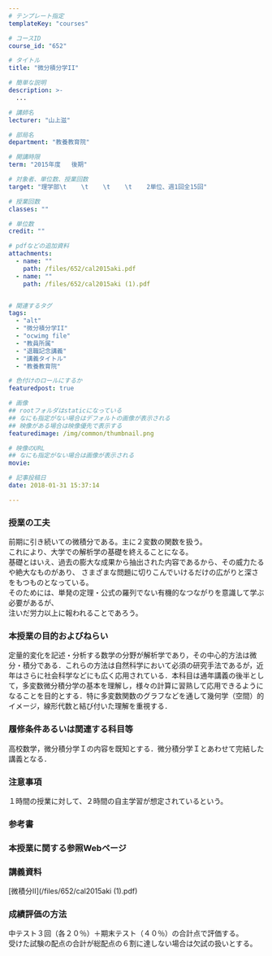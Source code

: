 ```yaml
---
# テンプレート指定
templateKey: "courses"

# コースID
course_id: "652"

# タイトル
title: "微分積分学II"

# 簡単な説明
description: >-
  ...

# 講師名
lecturer: "山上滋"

# 部局名
department: "教養教育院"

# 開講時限
term: "2015年度	後期"

# 対象者、単位数、授業回数
target: "理学部\t    \t    \t    \t    2単位、週1回全15回"

# 授業回数
classes: ""

# 単位数
credit: ""

# pdfなどの追加資料
attachments: 
  - name: "" 
    path: /files/652/cal2015aki.pdf
  - name: "" 
    path: /files/652/cal2015aki (1).pdf


# 関連するタグ
tags:
  - "alt"
  - "微分積分学II"
  - "ocwimg file"
  - "教員所属"
  - "退職記念講義"
  - "講義タイトル"
  - "教養教育院"

# 色付けのロールにするか
featuredpost: true

# 画像
## rootフォルダはstaticになっている
## なにも指定がない場合はデフォルトの画像が表示される
## 映像がある場合は映像優先で表示する
featuredimage: /img/common/thumbnail.png

# 映像のURL
## なにも指定がない場合は画像が表示される
movie: 

# 記事投稿日
date: 2018-01-31 15:37:14

---
```

### 授業の工夫  


前期に引き続いての微積分である。主に２変数の関数を扱う。  
これにより、大学での解析学の基礎を終えることになる。  
基礎とはいえ、過去の膨大な成果から抽出された内容であるから、その威力たるや絶大なものがあり、 さまざまな問題に切りこんでいけるだけの広がりと深さをもつものとなっている。  
そのためには、単発の定理・公式の羅列でない有機的なつながりを意識して学ぶ必要があるが、  
注いだ労力以上に報われることであろう。

  
### 本授業の目的およびねらい  
定量的変化を記述・分析する数学の分野が解析学であり，その中心的方法は微分・積分である．これらの方法は自然科学において必須の研究手法であるが，近年はさらに社会科学などにも広く応用されている．本科目は通年講義の後半として，多変数微分積分学の基本を理解し，様々の計算に習熟して応用できるようになることを目的とする．特に多変数関数のグラフなどを通して幾何学（空間）的イメージ，線形代数と結び付いた理解を重視する．  
### 履修条件あるいは関連する科目等  
高校数学，微分積分学Ｉの内容を既知とする．微分積分学Ｉとあわせて完結した講義となる．  
### 注意事項  
１時間の授業に対して、２時間の自主学習が想定されているという。  
### 参考書  
  
### 本授業に関する参照Webページ  


  
### 講義資料  

[微積分Ⅱ](/files/652/cal2015aki (1).pdf) 

  
### 成績評価の方法  


中テスト３回（各２０％）＋期末テスト（４０％）の合計点で評価する。  
受けた試験の配点の合計が総配点の６割に達しない場合は欠試の扱いとする。
